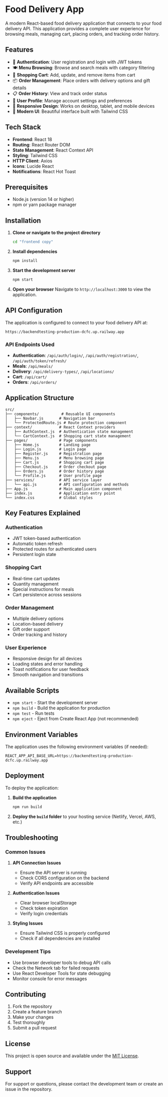 # Food Delivery App

A modern React-based food delivery application that connects to your food delivery API. This application provides a complete user experience for browsing meals, managing cart, placing orders, and tracking order history.

## Features

- 🔐 **Authentication**: User registration and login with JWT tokens
- 🍽️ **Menu Browsing**: Browse and search meals with category filtering
- 🛒 **Shopping Cart**: Add, update, and remove items from cart
- 📦 **Order Management**: Place orders with delivery options and gift details
- 📋 **Order History**: View and track order status
- 👤 **User Profile**: Manage account settings and preferences
- 📱 **Responsive Design**: Works on desktop, tablet, and mobile devices
- 🎨 **Modern UI**: Beautiful interface built with Tailwind CSS

## Tech Stack

- **Frontend**: React 18
- **Routing**: React Router DOM
- **State Management**: React Context API
- **Styling**: Tailwind CSS
- **HTTP Client**: Axios
- **Icons**: Lucide React
- **Notifications**: React Hot Toast

## Prerequisites

- Node.js (version 14 or higher)
- npm or yarn package manager

## Installation

1. **Clone or navigate to the project directory**
   ```bash
   cd "frontend copy"
   ```

2. **Install dependencies**
   ```bash
   npm install
   ```

3. **Start the development server**
   ```bash
   npm start
   ```

4. **Open your browser**
   Navigate to `http://localhost:3000` to view the application.

## API Configuration

The application is configured to connect to your food delivery API at:
```
https://backendtesting-production-dcfc.up.railway.app
```

### API Endpoints Used

- **Authentication**: `/api/auth/login/`, `/api/auth/registration/`, `/api/auth/token/refresh/`
- **Meals**: `/api/meals/`
- **Delivery**: `/api/delivery-types/`, `/api/locations/`
- **Cart**: `/api/cart/`
- **Orders**: `/api/orders/`

## Application Structure

```
src/
├── components/          # Reusable UI components
│   ├── Navbar.js       # Navigation bar
│   └── ProtectedRoute.js # Route protection component
├── context/            # React Context providers
│   ├── AuthContext.js  # Authentication state management
│   └── CartContext.js  # Shopping cart state management
├── pages/              # Page components
│   ├── Home.js         # Landing page
│   ├── Login.js        # Login page
│   ├── Register.js     # Registration page
│   ├── Menu.js         # Menu browsing page
│   ├── Cart.js         # Shopping cart page
│   ├── Checkout.js     # Order checkout page
│   ├── Orders.js       # Order history page
│   └── Profile.js      # User profile page
├── services/           # API service layer
│   └── api.js          # API configuration and methods
├── App.js              # Main application component
├── index.js            # Application entry point
└── index.css           # Global styles
```

## Key Features Explained

### Authentication
- JWT token-based authentication
- Automatic token refresh
- Protected routes for authenticated users
- Persistent login state

### Shopping Cart
- Real-time cart updates
- Quantity management
- Special instructions for meals
- Cart persistence across sessions

### Order Management
- Multiple delivery options
- Location-based delivery
- Gift order support
- Order tracking and history

### User Experience
- Responsive design for all devices
- Loading states and error handling
- Toast notifications for user feedback
- Smooth navigation and transitions

## Available Scripts

- `npm start` - Start the development server
- `npm build` - Build the application for production
- `npm test` - Run tests
- `npm eject` - Eject from Create React App (not recommended)

## Environment Variables

The application uses the following environment variables (if needed):

```env
REACT_APP_API_BASE_URL=https://backendtesting-production-dcfc.up.railway.app
```

## Deployment

To deploy the application:

1. **Build the application**
   ```bash
   npm run build
   ```

2. **Deploy the `build` folder** to your hosting service (Netlify, Vercel, AWS, etc.)

## Troubleshooting

### Common Issues

1. **API Connection Issues**
   - Ensure the API server is running
   - Check CORS configuration on the backend
   - Verify API endpoints are accessible

2. **Authentication Issues**
   - Clear browser localStorage
   - Check token expiration
   - Verify login credentials

3. **Styling Issues**
   - Ensure Tailwind CSS is properly configured
   - Check if all dependencies are installed

### Development Tips

- Use browser developer tools to debug API calls
- Check the Network tab for failed requests
- Use React Developer Tools for state debugging
- Monitor console for error messages

## Contributing

1. Fork the repository
2. Create a feature branch
3. Make your changes
4. Test thoroughly
5. Submit a pull request

## License

This project is open source and available under the [MIT License](LICENSE).

## Support

For support or questions, please contact the development team or create an issue in the repository. 